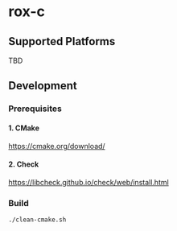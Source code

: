 ﻿# rox-c

## Supported Platforms

TBD

## Development

### Prerequisites

#### 1. CMake

https://cmake.org/download/

#### 2. Check

https://libcheck.github.io/check/web/install.html

### Build

```
./clean-cmake.sh
```
